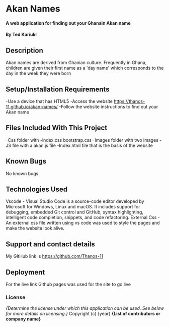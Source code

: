 # Akan Names

#### A web application for finding out your Ghanain Akan name

#### By **Ted Kariuki**

## Description
Akan names are derived from Ghanian culture. Frequently in Ghana, children are given their first name as a 'day name' which corresponds to the day in the week they were born

## Setup/Installation Requirements
-Use a device that has HTML5 
-Access the website https://thanos-11.github.io/akan-names/
-Follow the website instructions to find out your Akan name

## Files Included With This Project 
-Css folder with -index.css bootstrap.css
-Images folder with two images
-JS file with a akan.js file
-Index.html file that is the basis of the website

## Known Bugs
No known bugs

## Technologies Used
Vscode - Visual Studio Code is a source-code editor developed by Microsoft for Windows, Linux and macOS. It includes support for debugging, embedded Git control and GitHub, syntax highlighting, intelligent code completion, snippets, and code refactoring. External Css -An external css file written using vs code was used to style the pages and make the website look alive.

## Support and contact details
My GitHub link is https://github.com/Thanos-11

## Deployment 
For the live link Github pages was used for the site to go live

### License
*{Determine the license under which this application can be used.  See below for more details on licensing.}*
Copyright (c) {year} **{List of contributors or company name}**
